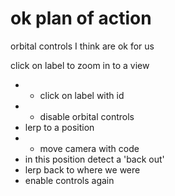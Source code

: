 # ok plan of action

orbital controls I think are ok for us

click on label to zoom in to a view
 - * click on label with id
 - * disable orbital controls
 - lerp to a position
 - - move camera with code
 - in this position detect a 'back out'
 - lerp back to where we were
 - enable controls again